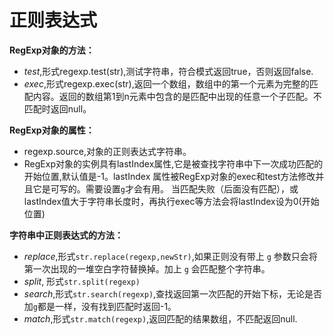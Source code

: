 # 正则表达式
**RegExp对象的方法：**
- *test*,形式regexp.test(str),测试字符串，符合模式返回true，否则返回false.
- *exec*,形式regexp.exec(str),返回一个数组，数组中的第一个元素为完整的匹配内容。返回的数组第1到n元素中包含的是匹配中出现的任意一个子匹配。不匹配时返回null。

**RegExp对象的属性：**
- regexp.source,对象的正则表达式字符串。
- RegExp对象的实例具有lastIndex属性,它是被查找字符串中下一次成功匹配的开始位置,默认值是-1。lastIndex 属性被RegExp对象的exec和test方法修改并且它是可写的。需要设置`g`才会有用。
当匹配失败（后面没有匹配），或lastIndex值大于字符串长度时，再执行exec等方法会将lastIndex设为0(开始位置)

**字符串中正则表达式的方法：**
- *replace*,形式`str.replace(regexp,newStr)`,如果正则没有带上 `g` 参数只会将第一次出现的一堆空白字符替换掉。加上 `g` 会匹配整个字符串。
- *split*,  形式`str.split(regexp)`
- *search*,形式`str.search(regexp)`,查找返回第一次匹配的开始下标，无论是否加`g`都是一样，没有找到匹配时返回-1。
- *match*,形式`str.match(regexp)`,返回匹配的结果数组，不匹配返回null.

